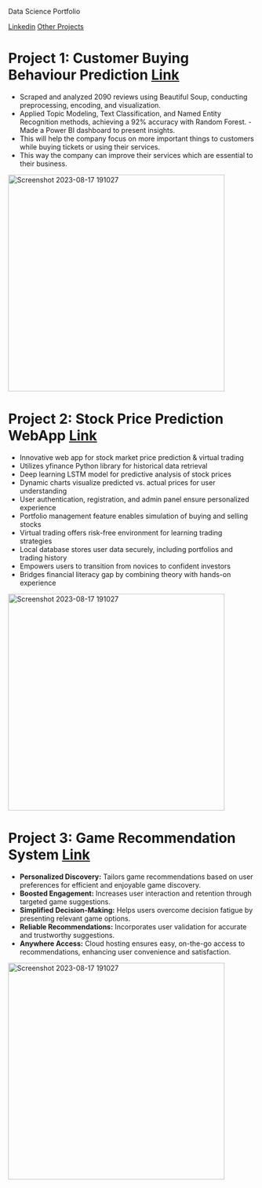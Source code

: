 Data Science Portfolio

[Linkedin](https://www.linkedin.com/in/roshan-salunke-865425263/)        [Other Projects](https://github.com/roshan9900?tab=repositories)

# Project 1: Customer Buying Behaviour Prediction [Link](https://github.com/roshan9900/British_Airways_Virtual_Pro)
- Scraped and analyzed 2090 reviews using Beautiful Soup, conducting preprocessing, encoding, and visualization.
- Applied Topic Modeling, Text Classification, and Named Entity Recognition methods, achieving a 92% accuracy with Random Forest. -Made a Power BI dashboard to present insights.
- This will help the company focus on more important things to customers while buying tickets or using their services.
- This way the company can improve their services which are essential to their business.


<img width="441" alt="Screenshot 2023-08-17 191027" src="https://github.com/roshan9900/Roshan_Portfolio/assets/115538447/b728254a-4cb7-47a0-a6eb-ed79bd701f26">



# Project 2: Stock Price Prediction WebApp [Link](https://github.com/roshan9900/Collage_Project)
- Innovative web app for stock market price prediction & virtual trading
- Utilizes yfinance Python library for historical data retrieval
- Deep learning LSTM model for predictive analysis of stock prices
- Dynamic charts visualize predicted vs. actual prices for user understanding
- User authentication, registration, and admin panel ensure personalized experience
- Portfolio management feature enables simulation of buying and selling stocks
- Virtual trading offers risk-free environment for learning trading strategies
- Local database stores user data securely, including portfolios and trading history
- Empowers users to transition from novices to confident investors
- Bridges financial literacy gap by combining theory with hands-on experience

<img width="441" alt="Screenshot 2023-08-17 191027" src="https://user-images.githubusercontent.com/115538447/261623951-3f9a7c08-fbf7-44a9-a6a9-7ff22dbea7e3.png">



# Project 3: Game Recommendation System [Link](https://github.com/roshan9900/Machine-Learning-Projects/tree/main/Steam_video_Reco)

- **Personalized Discovery:** Tailors game recommendations based on user preferences for efficient and enjoyable game discovery.
- **Boosted Engagement:** Increases user interaction and retention through targeted game suggestions.
- **Simplified Decision-Making:** Helps users overcome decision fatigue by presenting relevant game options.
- **Reliable Recommendations:** Incorporates user validation for accurate and trustworthy suggestions.
- **Anywhere Access:** Cloud hosting ensures easy, on-the-go access to recommendations, enhancing user convenience and satisfaction.

  
<img width="441" alt="Screenshot 2023-08-17 191027" src="https://user-images.githubusercontent.com/115538447/261802808-5c054193-a531-4571-8c1b-37fc150d4ecb.png">


